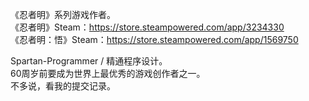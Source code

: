 《忍者明》系列游戏作者。  
《忍者明》Steam：https://store.steampowered.com/app/3234330  
《忍者明：悟》Steam：https://store.steampowered.com/app/1569750  

Spartan-Programmer / 精通程序设计。  
60周岁前要成为世界上最优秀的游戏创作者之一。  
不多说，看我的提交记录。  

